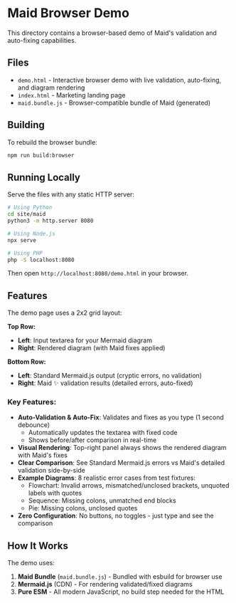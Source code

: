 # Maid Browser Demo

This directory contains a browser-based demo of Maid's validation and auto-fixing capabilities.

## Files

- `demo.html` - Interactive browser demo with live validation, auto-fixing, and diagram rendering
- `index.html` - Marketing landing page
- `maid.bundle.js` - Browser-compatible bundle of Maid (generated)

## Building

To rebuild the browser bundle:

```bash
npm run build:browser
```

## Running Locally

Serve the files with any static HTTP server:

```bash
# Using Python
cd site/maid
python3 -m http.server 8080

# Using Node.js
npx serve

# Using PHP
php -S localhost:8080
```

Then open `http://localhost:8080/demo.html` in your browser.

## Features

The demo page uses a 2x2 grid layout:

**Top Row:**
- **Left**: Input textarea for your Mermaid diagram
- **Right**: Rendered diagram (with Maid fixes applied)

**Bottom Row:**
- **Left**: Standard Mermaid.js output (cryptic errors, no validation)
- **Right**: Maid ✨ validation results (detailed errors, auto-fixed)

### Key Features:
- **Auto-Validation & Auto-Fix**: Validates and fixes as you type (1 second debounce)
  - Automatically updates the textarea with fixed code
  - Shows before/after comparison in real-time
- **Visual Rendering**: Top-right panel always shows the rendered diagram with Maid's fixes
- **Clear Comparison**: See Standard Mermaid.js errors vs Maid's detailed validation side-by-side
- **Example Diagrams**: 8 realistic error cases from test fixtures:
  - Flowchart: Invalid arrows, mismatched/unclosed brackets, unquoted labels with quotes
  - Sequence: Missing colons, unmatched end blocks
  - Pie: Missing colons, unclosed quotes
- **Zero Configuration**: No buttons, no toggles - just type and see the comparison

## How It Works

The demo uses:
1. **Maid Bundle** (`maid.bundle.js`) - Bundled with esbuild for browser use
2. **Mermaid.js** (CDN) - For rendering validated/fixed diagrams
3. **Pure ESM** - All modern JavaScript, no build step needed for the HTML
